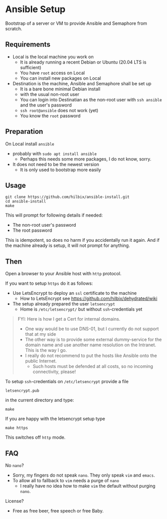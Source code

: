 # Ansible Setup

Bootstrap of a server or VM to provide Ansible and Semaphore from scratch.


## Requirements

- Local is the local machine you work on
  - It is already running a recent Debian or Ubuntu (20.04 LTS is sufficient)
  - You have `root` access on Local
  - You can install new packages on Local
- Destination is the machine, Ansible and Semaphore shall be set up
  - It is a bare bone minimal Debian install
  - with the usual non-root user
  - You can login into Destinatian as the non-root user with `ssh ansible` and the user's password
  - `ssh root@ansible` does not work (yet)
  - You know the `root` password


## Preparation

On Local install `ansible`

- probably with `sudo apt install ansible`
  - Perhaps this needs some more packages, I do not know, sorry.
- It does not need to be the newest version
  - It is only used to bootstrap more easily


## Usage

	git clone https://github.com/hilbix/ansible-install.git
	cd ansible-install
	make

This will prompt for following details if needed:

- The non-root user's password
- The root password

This is idempotent, so does no harm if you accidentally run it again.
And if the machine already is setup, it will not prompt for anything.


## Then

Open a browser to your Ansible host with `http` protocol.

If you want to setup `https` do it as follows:

- Use LetsEncrypt to deploy an `ssl` certificate to the machine
  - How to LetsEncrypt see <https://github.com/hilbix/dehydrated/wiki>
- The setup already prepared the user `letsencrypt`
  - Home is `/etc/letsencrypt/` but without `ssh`-credentials yet

> FYI: Here is how I get a Cert for internal domains.
>
> - One way would be to use DNS-01, but I currently do not support that at my side
> - The other way is to provide some external dummy-service for the domain name
>   and use another name resolution on the Intranet.  This is the way I go.
> - I really do not recommend to put the hosts like Ansible onto the public Internet.
>   - Such hosts must be defended at all costs, so no incoming connectivity, please!

To setup `ssh`-credentials on `/etc/letsencrypt` provide a file

	letsencrypt.pub

in the current directory and type:

	make

If you are happy with the letsencrypt setup type

	make https

This switches off `http` mode.


## FAQ

No `nano`?

- Sorry, my fingers do not speak `nano`.  They only speak `vim` and `emacs`.
- To allow all to fallback to `vim` needs a purge of `nano`
  - I really have no idea how to make `vim` the default without purging `nano`.

License?

- Free as free beer, free speech or free Baby.

